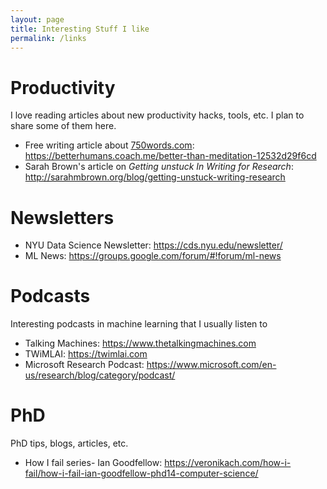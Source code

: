 ```yaml
---
layout: page
title: Interesting Stuff I like
permalink: /links
---
```



# Productivity
I love reading articles about new productivity hacks, tools, etc. I plan to share some of them here.

* Free writing article about [750words.com](www.750words.com): <https://betterhumans.coach.me/better-than-meditation-12532d29f6cd>
* Sarah Brown's article on *Getting unstuck In Writing for Research*: <http://sarahmbrown.org/blog/getting-unstuck-writing-research>

# Newsletters

* NYU Data Science Newsletter: <https://cds.nyu.edu/newsletter/>
* ML News: <https://groups.google.com/forum/#!forum/ml-news>

# Podcasts
Interesting podcasts in machine learning that I usually listen to

* Talking Machines: <https://www.thetalkingmachines.com>
* TWiMLAI: <https://twimlai.com>
* Microsoft Research Podcast: <https://www.microsoft.com/en-us/research/blog/category/podcast/>

# PhD 
PhD tips, blogs, articles, etc. 

* How I fail series- Ian Goodfellow: <https://veronikach.com/how-i-fail/how-i-fail-ian-goodfellow-phd14-computer-science/>
